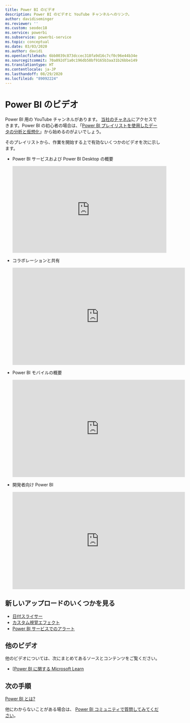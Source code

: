 ```yaml
---
title: Power BI のビデオ
description: Power BI のビデオと YouTube チャンネルへのリンク。
author: davidiseminger
ms.reviewer: ''
ms.custom: seodec18
ms.service: powerbi
ms.subservice: powerbi-service
ms.topic: conceptual
ms.date: 03/03/2020
ms.author: davidi
ms.openlocfilehash: 6bb0039c873dccec318fa9d16c7cf0c96e44b34e
ms.sourcegitcommit: 70a892df1a0c196db58bf9165b3aa31b26bbe149
ms.translationtype: HT
ms.contentlocale: ja-JP
ms.lasthandoff: 08/29/2020
ms.locfileid: "89092224"
---
```

# <a name="power-bi-videos"></a>Power BI のビデオ
Power BI 用の YouTube チャンネルがあります。 [当社のチャネル](https://www.youtube.com/user/mspowerbi/videos)にアクセスできます。Power BI の初心者の場合は、「[Power BI プレイリストを使用したデータの分析と仮想化](https://www.youtube.com/playlist?list=PL1N57mwBHtN0JFoKSR0n-tBkUJHeMP2cP)」から始めるのがよいでしょう。

そのプレイリストから、作業を開始する上で有効ないくつかのビデオを次に示します。

* Power BI サービスおよび Power BI Desktop の概要
  
  <iframe width="500" height="281" src="https://www.youtube.com/embed/l2wy4XgQIu0" frameborder="0" allowfullscreen></iframe>
* コラボレーションと共有
  
  <iframe width="560" height="315" src="https://www.youtube.com/embed/5DABLeJzQYM" frameborder="0" allow="autoplay; encrypted-media" allowfullscreen></iframe>
* Power BI モバイルの概要
  
  <iframe width="560" height="315" src="https://www.youtube.com/embed/07uBWhaCo78" frameborder="0" allow="autoplay; encrypted-media" allowfullscreen></iframe>

* 開発者向け Power BI
  <iframe width="560" height="315" src="https://www.youtube.com/embed/47uXJW1GIUY" frameborder="0" allow="autoplay; encrypted-media" allowfullscreen></iframe>  

## <a name="watch-some-of-our-new-uploads"></a>新しいアップロードのいくつかを見る
* [日付スライサー](https://youtu.be/V7i82ZZm0vw)
* [カスタム視覚エフェクト](https://youtu.be/d-rXAJ3_uAo)
* [Power BI サービスでのアラート](https://youtu.be/JbL2-HJ8clE)

## <a name="more-videos"></a>他のビデオ
他のビデオについては、次にまとめてあるソースとコンテンツをご覧ください。

* [[Power BI に関する Microsoft Learn](https://docs.microsoft.com/learn/powerplatform/power-bi?WT.mc_id=powerbi_landingpage-docs-link)

## <a name="next-steps"></a>次の手順
[Power BI とは?](power-bi-overview.md)

他にわからないことがある場合は、 [Power BI コミュニティで質問してみてください](https://community.powerbi.com/)。
